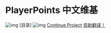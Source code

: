 # PlayerPoints 中文维基
![img](https://badges.toozhao.com/badges/01HQZJ60RTR6B4SHM1CR96TZ3R/green.svg?i=1) [目录]
![img](https://snowcutieowo.github.io/PlayerPoints/#!index.md) [Continue Project](https://github.com/SnowCutieOwO/Continue) [资助翻译！](https://afdian.net/@SnowCutieOwO)
